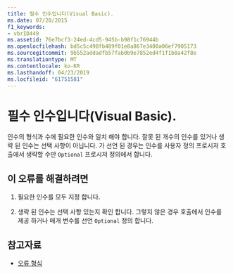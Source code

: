 ```yaml
---
title: 필수 인수입니다(Visual Basic).
ms.date: 07/20/2015
f1_keywords:
- vbrID449
ms.assetid: 76e7bcf3-24ed-4cd5-945b-b98f1c76944b
ms.openlocfilehash: bd5c5c498fb489f01e8a867e3400a06ef7905173
ms.sourcegitcommit: 9b552addadfb57fab0b9e7852ed4f1f1b8a42f8e
ms.translationtype: MT
ms.contentlocale: ko-KR
ms.lasthandoff: 04/23/2019
ms.locfileid: "61751581"
---
```

# <a name="argument-not-optional-visual-basic"></a>필수 인수입니다(Visual Basic).
인수의 형식과 수에 필요한 인수와 일치 해야 합니다. 잘못 된 개수의 인수를 있거나 생략 된 인수는 선택 사항이 아닙니다. 가 선언 된 경우는 인수를 사용자 정의 프로시저 호출에서 생략할 수만 `Optional` 프로시저 정의에서 합니다.  
  
## <a name="to-correct-this-error"></a>이 오류를 해결하려면  
  
1. 필요한 인수를 모두 지정 합니다.  
  
2. 생략 된 인수는 선택 사항 있는지 확인 합니다. 그렇지 않은 경우 호출에서 인수를 제공 하거나 매개 변수를 선언 `Optional` 정의 합니다.  
  
## <a name="see-also"></a>참고자료

- [오류 형식](../../../visual-basic/programming-guide/language-features/error-types.md)
